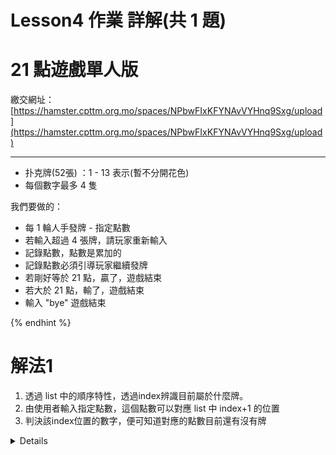 #  Lesson4 作業 詳解(共 1 題)

# 21 點遊戲單人版
繳交網址：[https://hamster.cpttm.org.mo/spaces/NPbwFIxKFYNAvVYHnq9Sxg/upload](https://hamster.cpttm.org.mo/spaces/NPbwFIxKFYNAvVYHnq9Sxg/upload)

---
- 扑克牌(52張) ：1 - 13 表示(暫不分開花色)
- 每個數字最多 4 隻

我們要做的：
- 每 1  輪人手發牌 - 指定點數
- 若輸入超過 4 張牌，請玩家重新輸入
- 記錄點數，點數是累加的
- 記錄點數必須引導玩家繼續發牌
- 若剛好等於 21 點，贏了，遊戲結束
- 若大於 21 點，輸了，遊戲結束
- 輸入 "bye" 遊戲結束

{% endhint %}

# 解法1
1. 透過 list 中的順序特性，透過index辨識目前屬於什麼牌。
2. 由使用者輸入指定點數，這個點數可以對應 list 中 index+1 的位置
3. 判決該index位置的數字，便可知道對應的點數目前還有沒有牌

<details>

```python
# 1.  定義變數 #
# 1.1 以list生成牌組，其中包含1-13點數的牌，每種牌4張
# 1.2 定義一個空的list用來記錄玩家的手牌
# 1.3 定義一個變數用來記錄玩家的總點數

# 2. 迴圈開始遊戲 #
# 2.1 使用者輸入1-13的數字來取牌
# 2.2 若輸入"bye"，則結束遊戲
# 2.3 檢查輸入是否在1-13之間，若不在則提示錯誤並重新輸入
# 2.4 若輸入正確，則檢查牌組中是否還有該點數的牌(index+1)，若沒有則提示並重新輸入
# 2.5 若有，則從牌組中扣除一張該點數的牌，並將該點數加入玩家的手牌和總點數
# 2.6 將該點數加入記錄玩家的手牌、以及累加總點數

# 3. 判斷遊戲結束條件 #
# 3.1 若總點數等於21，則顯示贏得遊戲的訊息並結束遊戲
# 3.2 若總點數大於21，則顯示爆炸的訊息並結束遊戲
# 3.3 若總點數小於21，則繼續遊戲


# 1. 定義變數
# 1.1 以list生成牌組，其中包含1-13點數的牌，每種牌4張
card_list = [4, 4, 4, 4, 4, 4, 4, 4, 4, 4, 4, 4, 4, 4]
# 1.2 定義一個空的list用來記錄玩家的手牌
user_input_list = []
# 1.3 定義一個變數用來記錄玩家的總點數
sum = 0

# 2. 迴圈開始遊戲 
while(True):
    print(f"目前已取牌{card_list}") # 顯示目前牌組
    print("##############################################")
    
    # 2.1 使用者輸入1-13的數字來取牌
    temp = input("請輸入1-13：") # 使用者輸入1-13的數字來取牌，或輸入bye結束遊戲
    
    # 2.2 若輸入"bye"，則結束遊戲
    if(temp == "bye"): # 若輸入bye，則結束遊戲     
        print(f"遊戲結束! 目前手牌：{user_input}，點數為：{sum}")
        break
    
    user_input = int(temp) # 若不是輸入bye，將輸入轉換為整數

    # 2.3 檢查輸入是否在1-13之間，若不在則提示錯誤並重新輸入
    if(user_input < 1 or user_input > 13):
        print("輸入錯誤! 請重新輸入")
        continue
    
    # 2.4 若輸入正確，則檢查牌組中是否還有該點數的牌(index-1)
    if(card_list[user_input-1] == 0):
        print(f"已經沒有 {user_input} 了，再重新選擇！")
        continue # 若沒有則提示並重新輸入
    
    else:
        # 2.5 若有，則從牌組中扣除一張該點數的牌
        card_list[user_input-1] = card_list[user_input-1] - 1

    # 2.6 將該點數加入記錄玩家的手牌、以及累加總點數
    user_input_list.append(user_input)
    sum = sum + user_input
    print(f"目前已輸入{user_input_list}, 目前的點數：{sum}")
    

    # 3. 判斷遊戲結束條件
    # 3.1 若總點數等於21，則顯示贏得遊戲的訊息並結束遊戲
    if(sum == 21):
        print("恭喜你贏得遊戲!")
        break

    # 3.2 若總點數大於21，則顯示爆炸的訊息並結束遊戲
    elif(sum > 21):
        print("爆炸了，")
        break
```
</details>
